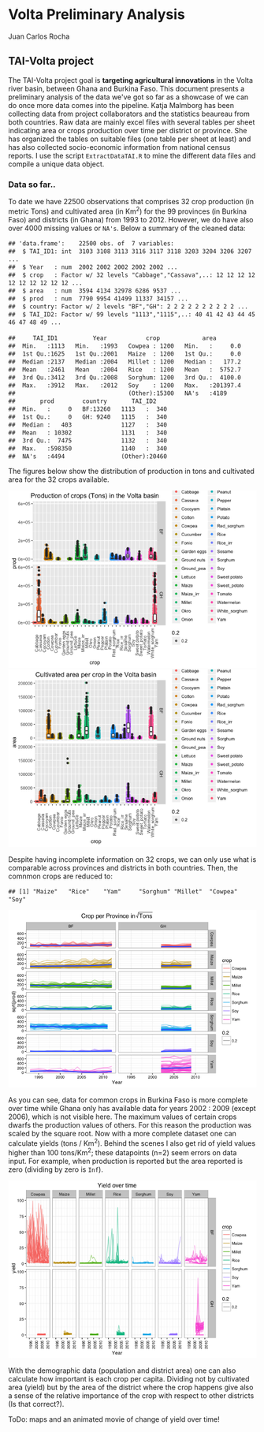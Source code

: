 Volta Preliminary Analysis
================
Juan Carlos Rocha

TAI-Volta project
-----------------

The TAI-Volta project goal is **targeting agricultural innovations** in the Volta river basin, between Ghana and Burkina Faso. This document presents a preliminary analysis of the data we've got so far as a showcase of we can do once more data comes into the pipeline. Katja Malmborg has been collecting data from project collaborators and the statistics beaureau from both countries. Raw data are mainly excel files with several tables per sheet indicating area or crops production over time per district or province. She has organized the tables on suitable files (one table per sheet at least) and has also collected socio-economic information from national census reports. I use the script `ExtractDataTAI.R` to mine the different data files and compile a unique data object.

### Data so far..

To date we have 22500 observations that comprises 32 crop production (in metric Tons) and cultivated area (in Km<sup>2</sup>) for the 99 provinces (in Burkina Faso) and districts (in Ghana) from 1993 to 2012. However, we do have also over 4000 missing values or `NA's`. Below a summary of the cleaned data:

    ## 'data.frame':    22500 obs. of  7 variables:
    ##  $ TAI_ID1: int  3103 3108 3113 3116 3117 3118 3203 3204 3206 3207 ...
    ##  $ Year   : num  2002 2002 2002 2002 2002 ...
    ##  $ crop   : Factor w/ 32 levels "Cabbage","Cassava",..: 12 12 12 12 12 12 12 12 12 12 ...
    ##  $ area   : num  3594 4134 32978 6286 9537 ...
    ##  $ prod   : num  7790 9954 41499 11337 34157 ...
    ##  $ country: Factor w/ 2 levels "BF","GH": 2 2 2 2 2 2 2 2 2 2 ...
    ##  $ TAI_ID2: Factor w/ 99 levels "1113","1115",..: 40 41 42 43 44 45 46 47 48 49 ...

    ##     TAI_ID1          Year           crop            area         
    ##  Min.   :1113   Min.   :1993   Cowpea : 1200   Min.   :     0.0  
    ##  1st Qu.:1625   1st Qu.:2001   Maize  : 1200   1st Qu.:     0.0  
    ##  Median :2137   Median :2004   Millet : 1200   Median :   177.2  
    ##  Mean   :2461   Mean   :2004   Rice   : 1200   Mean   :  5752.7  
    ##  3rd Qu.:3412   3rd Qu.:2008   Sorghum: 1200   3rd Qu.:  4100.0  
    ##  Max.   :3912   Max.   :2012   Soy    : 1200   Max.   :201397.4  
    ##                                (Other):15300   NA's   :4189      
    ##       prod        country       TAI_ID2     
    ##  Min.   :     0   BF:13260   1113   :  340  
    ##  1st Qu.:     0   GH: 9240   1115   :  340  
    ##  Median :   403              1127   :  340  
    ##  Mean   : 10302              1131   :  340  
    ##  3rd Qu.:  7475              1132   :  340  
    ##  Max.   :598350              1140   :  340  
    ##  NA's   :4494                (Other):20460

The figures below show the distribution of production in tons and cultivated area for the 32 crops available.

![](01_VoltaPrelimAnalysis_files/figure-markdown_github/unnamed-chunk-2-1.png)<!-- -->![](01_VoltaPrelimAnalysis_files/figure-markdown_github/unnamed-chunk-2-2.png)<!-- -->

Despite having incomplete information on 32 crops, we can only use what is comparable across provinces and districts in both countries. Then, the comnmon crops are reduced to:

    ## [1] "Maize"   "Rice"    "Yam"     "Sorghum" "Millet"  "Cowpea"  "Soy"

![](01_VoltaPrelimAnalysis_files/figure-markdown_github/unnamed-chunk-3-1.png)<!-- -->

As you can see, data for common crops in Burkina Faso is more complete over time while Ghana only has available data for years 2002 : 2009 (except 2006), which is not visible here. The maximum values of certain crops dwarfs the production values of others. For this reason the production was scaled by the square root. Now with a more complete dataset one can calculate yields (tons / Km<sup>2</sup>). Behind the scenes I also get rid of yield values higher than 100 tons/Km<sup>2</sup>; these datapoints (n=2) seem errors on data input. For example, when production is reported but the area reported is zero (dividing by zero is `Inf`).

![](01_VoltaPrelimAnalysis_files/figure-markdown_github/unnamed-chunk-4-1.png)<!-- -->

With the demographic data (population and district area) one can also calculate how important is each crop per capita. Dividing not by cultivated area (yield) but by the area of the district where the crop happens give also a sense of the relative importance of the crop with respect to other districts (Is that correct?).

ToDo: maps and an animated movie of change of yield over time!
